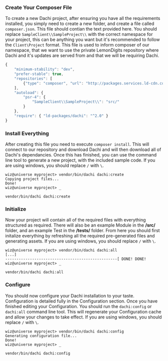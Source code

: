### Create Your Composer File
To create a new Dachi project, after ensuring you have all the requirements installed, you simply need to create a new
folder, and create a file called `composer.json`. This file should contian the text provided here. You should replace
`SampleClient\\SampleProject\\` with the correct namespace for your project, this can be anything you want but it's
recommended to follow the `Client\Project` format. This file is used to inform composer of our namespace, that we want
to use the private LemonDigits repository where Dachi and it's updates are served from and that we will be requiring
Dachi.
```javascript
{
    "minimum-stability": "dev",
    "prefer-stable": true,
    "repositories": [
    	{"type": "composer", "url": "http://packages.services.ld-cdn.com/"}
    ],
    "autoload": {
        "psr-4": {
            "SampleClient\\SampleProject\\": "src/"
        }
    },
    "require": { "ld-packages/dachi": "^2.0" }
}
```

### Install Everything
After creating this file you need to execute `composer install`. This will connect to our repository and download Dachi
and will then download all of Dachi's dependancies. Once this has finished, you can use the command line tool to
generate a new project, with the included sample code. If you are using windows, you should replace `/` with `\`.
```none
wiz@universe myproject> vendor/bin/dachi dachi:create
Copying project files...
Done!
wiz@universe myproject> _
```
`vendor/bin/dachi dachi:create`

### Initialize
Now your project will contain all of the required files with everything structured as required. There will also be an
example Module in the **/src/** folder, and an example Test in the **/tests/** folder. From here you should first
initalize everything by refreshing all the required pre-generated files and generating assets. If you are using
windows, you should replace `/` with `\`.
```none
wiz@universe myproject> vendor/bin/dachi dachi:all
[...]
--------------------------------------------------[ DONE! DONE!
wiz@universe myproject> _
```
`vendor/bin/dachi dachi:all`

### Configure
You should now configure your Dachi installation to your taste. Configuration is detailed fully in the Configuration
section. Once you have finished editing your Configuration. You should run the `dachi:config` or `dachi:all` command
line tool. This will regenerate your Configuration cache and allow your changes to take effect. If you are using
windows, you should replace `/` with `\`.
```none
wiz@universe myproject> vendor/bin/dachi dachi:config
Generating configuration file...
Done!
wiz@universe myproject> _
```
`vendor/bin/dachi dachi:config`